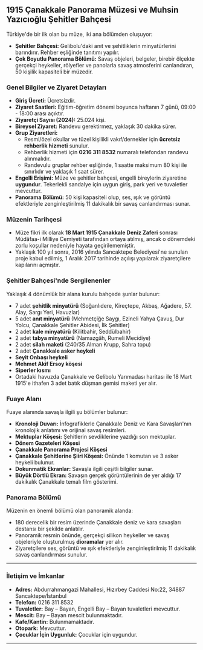 ## 1915 Çanakkale Panorama Müzesi ve Muhsin Yazıcıoğlu Şehitler Bahçesi

Türkiye'de bir ilk olan bu müze, iki ana bölümden oluşuyor:

* **Şehitler Bahçesi:** Gelibolu'daki anıt ve şehitliklerin minyatürlerini barındırır. Rehber eşliğinde tanıtımı yapılır.
* **Çok Boyutlu Panorama Bölümü:** Savaş objeleri, belgeler, birebir ölçekte gerçekçi heykeller, rölyefler ve panolarla savaş atmosferini canlandıran, 50 kişilik kapasiteli bir müzedir.

### Genel Bilgiler ve Ziyaret Detayları

* **Giriş Ücreti:** Ücretsizdir.
* **Ziyaret Saatleri:** Eğitim-öğretim dönemi boyunca haftanın 7 günü, 09:00 - 18:00 arası açıktır.
* **Ziyaretçi Sayısı (2024):** 25.024 kişi.
* **Bireysel Ziyaret:** Randevu gerektirmez, yaklaşık 30 dakika sürer.
* **Grup Ziyaretleri:**
    * Resmi/özel okullar ve tüzel kişilikli vakıf/dernekler için **ücretsiz rehberlik hizmeti** sunulur.
    * Rehberlik hizmeti için **0216 311 8532** numaralı telefondan randevu alınmalıdır.
    * Randevulu gruplar rehber eşliğinde, 1 saatte maksimum 80 kişi ile sınırlıdır ve yaklaşık 1 saat sürer.
* **Engelli Erişimi:** Müze ve şehitler bahçesi, engelli bireylerin ziyaretine **uygundur**. Tekerlekli sandalye için uygun giriş, park yeri ve tuvaletler mevcuttur.
* **Panorama Bölümü:** 50 kişi kapasiteli olup, ses, ışık ve görüntü efektleriyle zenginleştirilmiş 11 dakikalık bir savaş canlandırması sunar.

### Müzenin Tarihçesi

* Müze fikri ilk olarak **18 Mart 1915 Çanakkale Deniz Zaferi** sonrası Müdâfaa-i Milliye Cemiyeti tarafından ortaya atılmış, ancak o dönemdeki zorlu koşullar nedeniyle hayata geçirilememiştir.
* Yaklaşık 100 yıl sonra, 2016 yılında Sancaktepe Belediyesi'ne sunulan proje kabul edilmiş, 1 Aralık 2017 tarihinde açılışı yapılarak ziyaretçilere kapılarını açmıştır.

### Şehitler Bahçesi'nde Sergilenenler

Yaklaşık 4 dönümlük bir alana kurulu bahçede şunlar bulunur:

* 7 adet **şehitlik minyatürü** (Soğanlıdere, Kireçtepe, Akbaş, Ağadere, 57. Alay, Sargı Yeri, Havuzlar)
* 5 adet **anıt minyatürü** (Mehmetçiğe Saygı, Ezineli Yahya Çavuş, Dur Yolcu, Çanakkale Şehitler Abidesi, İlk Şehitler)
* 2 adet **kale minyatürü** (Kilitbahir, Seddülbahir)
* 2 adet **tabya minyatürü** (Namazgâh, Rumeli Mecidiye)
* 2 adet **silah maketi** (240/35 Alman Krupp, Sahra topu)
* 2 adet **Çanakkale asker heykeli**
* **Seyit Onbaşı heykeli**
* **Mehmet Akif Ersoy köşesi**
* **Siperler kısmı**
* Ortadaki havuzda Çanakkale ve Gelibolu Yarımadası haritası ile 18 Mart 1915'e ithafen 3 adet batık düşman gemisi maketi yer alır.

### Fuaye Alanı

Fuaye alanında savaşla ilgili şu bölümler bulunur:

* **Kronoloji Duvarı:** İnfografiklerle Çanakkale Deniz ve Kara Savaşları'nın kronolojik anlatımı ve orijinal savaş resimleri.
* **Mektuplar Köşesi:** Şehitlerin sevdiklerine yazdığı son mektuplar.
* **Dönem Gazeteleri Köşesi**
* **Çanakkale Panorama Projesi Köşesi**
* **Çanakkale Şehitlerine Şiiri Köşesi:** Önünde 1 komutan ve 3 asker heykeli bulunur.
* **Dokunmatik Ekranlar:** Savaşla ilgili çeşitli bilgiler sunar.
* **Büyük Dörtlü Ekran:** Savaşın gerçek görüntülerinin de yer aldığı 17 dakikalık Çanakkale temalı film gösterimi.

### Panorama Bölümü

Müzenin en önemli bölümü olan panoramik alanda:

* 180 derecelik bir resim üzerinde Çanakkale deniz ve kara savaşları destansı bir şekilde anlatılır.
* Panoramik resmin önünde, gerçekçi silikon heykeller ve savaş objeleriyle oluşturulmuş **dioramalar** yer alır.
* Ziyaretçilere ses, görüntü ve ışık efektleriyle zenginleştirilmiş 11 dakikalık savaş canlandırması sunulur.

---

### İletişim ve İmkanlar

* **Adres:** Abdurrahmangazi Mahallesi, Hızırbey Caddesi No:22, 34887 Sancaktepe/İstanbul
* **Telefon:** 0216 311 8532
* **Tuvaletler:** Bay – Bayan, Engelli Bay – Bayan tuvaletleri mevcuttur.
* **Mescit:** Bay – Bayan mescit bulunmaktadır.
* **Kafe/Kantin:** Bulunmamaktadır.
* **Otopark:** Mevcuttur.
* **Çocuklar İçin Uygunluk:** Çocuklar için uygundur.

---
